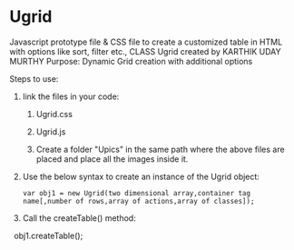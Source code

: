# Ugrid
Javascript prototype file &amp; CSS file to create a customized table in HTML with options like sort, filter etc.,
CLASS Ugrid created by KARTHIK UDAY MURTHY
Purpose: Dynamic Grid creation with additional options

Steps to use:

1. link the files in your code:

    1. Ugrid.css
    
    2. Ugrid.js
    
    3. Create a folder "Upics" in the same path where the above files are placed and place all the images inside it.
    
2. Use the below syntax to create an instance of the Ugrid object:
       
       var obj1 = new Ugrid(two dimensional array,container tag name[,number of rows,array of actions,array of classes]);
    
3. Call the createTable() method:

       obj1.createTable();
